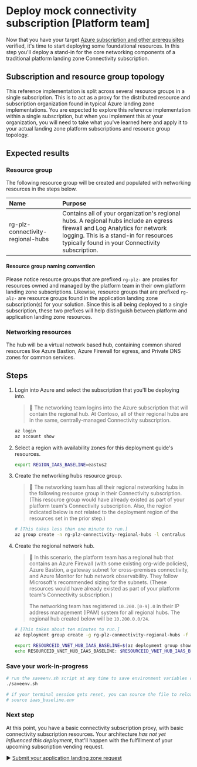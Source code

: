 # Deploy mock connectivity subscription [Platform team]

Now that you have your target [Azure subscription and other prerequisites](./01-prerequisites.md) verified, it's time to start deploying some foundational resources. In this step you'll deploy a stand-in for the core networking components of a traditional platform landing zone Connectivity subscription.

## Subscription and resource group topology

This reference implementation is split across several resource groups in a single subscription. This is to act as a proxy for the distributed resource and subscription organization found in typical Azure landing zone implementations. You are expected to explore this reference implementation within a single subscription, but when you implement this at your organization, you will need to take what you've learned here and apply it to your actual landing zone platform subscriptions and resource group topology.

## Expected results

### Resource group

The following resource group will be created and populated with networking resources in the steps below.

| Name                              | Purpose                                   |
| :-------------------------------- | :---------------------------------------- |
| rg-plz-connectivity-regional-hubs | Contains all of your organization's regional hubs. A regional hubs include an egress firewall and Log Analytics for network logging. This is a stand-in for resources typically found in your Connectivity subscription. |

#### Resource group naming convention

Please notice resource groups that are prefixed `rg-plz-` are proxies for resources owned and managed by the platform team in their own platform landing zone subscriptions. Likewise, resource groups that are prefixed `rg-alz-` are resource groups found in the application landing zone subscription(s) for your solution. Since this is all being deployed to a single subscription, these two prefixes will help distinguish between platform and application landing zone resources.

### Networking resources

The hub will be a virtual network based hub, containing common shared resources like Azure Bastion, Azure Firewall for egress, and Private DNS zones for common services.

## Steps

1. Login into Azure and select the subscription that you'll be deploying into.

   > :book: The networking team logins into the Azure subscription that will contain the regional hub. At Contoso, all of their regional hubs are in the same, centrally-managed Connectivity subscription.

   ```bash
   az login
   az account show
   ```

1. Select a region with availability zones for this deployment guide's resources.

   ```bash
   export REGION_IAAS_BASELINE=eastus2
   ```

1. Create the networking hubs resource group.

   > :book: The networking team has all their regional networking hubs in the following resource group in their Connectivity subscription. (This resource group would have already existed as part of your platform team's Connectivity subscription. Also, the region indicated below is not related to the deployment region of the resources set in the prior step.)

   ```bash
   # [This takes less than one minute to run.]
   az group create -n rg-plz-connectivity-regional-hubs -l centralus
   ```

1. Create the regional network hub.

   > :book: In this scenario, the platform team has a regional hub that contains an Azure Firewall (with some existing org-wide policies), Azure Bastion, a gateway subnet for cross-premises connectivity, and Azure Monitor for hub network observability. They follow Microsoft's recommended sizing for the subnets. (These resources would have already existed as part of your platform team's Connectivity subscription.)
   >
   > The networking team has registered `10.200.[0-9].0` in their IP address management (IPAM) system for all regional hubs. The regional hub created below will be `10.200.0.0/24`.

   ```bash
   # [This takes about ten minutes to run.]
   az deployment group create -g rg-plz-connectivity-regional-hubs -f platform-team/hub-default.bicep -p location=${REGION_IAAS_BASELINE}

   export RESOURCEID_VNET_HUB_IAAS_BASELINE=$(az deployment group show -g rg-plz-connectivity-regional-hubs -n hub-default --query properties.outputs.hubVnetId.value -o tsv)
   echo RESOURCEID_VNET_HUB_IAAS_BASELINE: $RESOURCEID_VNET_HUB_IAAS_BASELINE
   ```

### Save your work-in-progress

```bash
# run the saveenv.sh script at any time to save environment variables created above to iaas_baseline.env
./saveenv.sh

# if your terminal session gets reset, you can source the file to reload the environment variables
# source iaas_baseline.env
```

### Next step

At this point, you have a basic connectivity subscription proxy, with basic connectivity subscription resources. Your architecture _has not yet influenced this deployment_, that'll happen with the fulfillment of your upcoming subscription vending request.

:arrow_forward: [Submit your application landing zone request](./03-subscription-vending-request.md)
